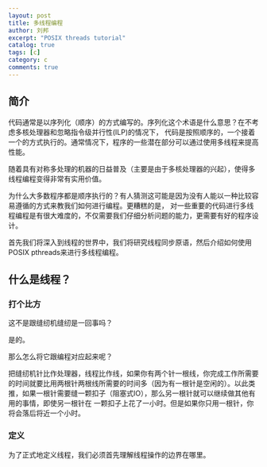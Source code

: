 ```yaml
---
layout: post
title: 多线程编程
author: 刘邦
excerpt: "POSIX threads tutorial"
catalog: true
tags: [c]
category: c
comments: true
---
```


## 简介

代码通常是以序列化（顺序）的方式编写的。序列化这个术语是什么意思？在不考虑多核处理器和忽略指令级并行性(ILP)的情况下，
代码是按照顺序的，一个接着一个的方式执行的。通常情况下，程序的一些潜在部分可以通过使用多线程来提高性能。

随着具有对称多处理的机器的日益普及（主要是由于多核处理器的兴起），使得多线程编程变得非常有实用价值。

为什么大多数程序都是顺序执行的？有人猜测这可能是因为没有人能以一种比较容易遵循的方式来教我们如何进行编程。更糟糕的是，
对一些重要的代码进行多线程编程是有很大难度的，不仅需要我们仔细分析问题的能力，更需要有好的程序设计。

首先我们将深入到线程的世界中，我们将研究线程同步原语，然后介绍如何使用POSIX pthreads来进行多线程编程。

## 什么是线程？

### 打个比方

这不是跟缝纫机缝纫是一回事吗？

是的。

那么怎么将它跟编程对应起来呢？

把缝纫机针比作处理器，线程比作线，如果你有两个针一根线，你完成工作所需要的时间就要比用两根针两根线所需要的时间多（因为有一根针是空闲的）。以此类推，如果一根针需要缝一颗扣子（阻塞式IO），那么另一根针就可以继续做其他有用的事情，即使另一根针在
一颗扣子上花了一小时。但是如果你只用一根针，你将会落后将近一个小时。

### 定义

为了正式地定义线程，我们必须首先理解线程操作的边界在哪里。
